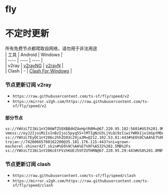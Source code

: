 # fly
# 不定时更新
所有免费节点都爬取自网络，请勿用于非法用途  
|  工具  | Android  | Windows  |  
|  ----  | ----   | ----  |  
| v2ray  | [v2rayNG](https://github.com/2dust/v2rayNG/releases) | [v2rayN](https://github.com/2dust/v2rayN/releases) |  
| Clash  | - | [Clash For Windows](https://github.com/2dust/clashN/releases) | 
  
### 节点更新订阅  v2ray
- `https://raw.githubusercontent.com/ts-sf/fly/speed/v2`  
- `https://mirror.v2gh.com/https://raw.githubusercontent.com/ts-sf/fly/speed/v2`  

#### 部分节点  
``` 
ss://YWVzLTI1Ni1nY206WTZSOXBBdHZ4eHptR0M=@67.220.95.102:5601#US3%201.9MB%2Fs
vmess://eyJ2IjoiMiIsInBzIjoi5pyq55+lMTIgNzU3LjVLQi9zIiwiYWRkIjoibGptMDA1LTIuZmFjYWkyMDI0MDguY29tIiwicG9ydCI6IjQ0MyIsImlkIjoiYjk1YmYwZDgtYzc0OC00MGI4LWUyNDMtNjQ3OWQ4NzljM2Q1IiwiYWlkIjoiMCIsInNjeSI6ImF1dG8iLCJuZXQiOiJ3cyIsInR5cGUiOiJub25lIiwiaG9zdCI6ImxqbTAwNS0yLmZhY2FpMjAyNDA4LmNvbSIsInBhdGgiOiIvYjk1YmYwZDgtIiwidGxzIjoidGxzIiwic25pIjoibGptMDA1LTIuZmFjYWkyMDI0MDguY29tIiwidGVzdF9uYW1lIjoiMTIifQ==
ss://YWVzLTEyOC1nY206c2hhZG93c29ja3M=@212.102.53.81:443#%E6%9C%AA%E7%9F%A530%204.5MB%2Fs
trojan://74260665780162200@35.181.176.115:443?sni=grown-mackerel.shiner427.skin#%E6%9C%AA%E7%9F%A532%202.5MB%2Fs
ss://YWVzLTI1Ni1nY206cEtFVzhKUEJ5VFZUTHRN@67.220.95.29:443#US8%201.8MB%2Fs
```
### 节点更新订阅  clash
- `https://raw.githubusercontent.com/ts-sf/fly/speed/clash`  
- `https://mirror.v2gh.com/https://raw.githubusercontent.com/ts-sf/fly/speed/clash`  



